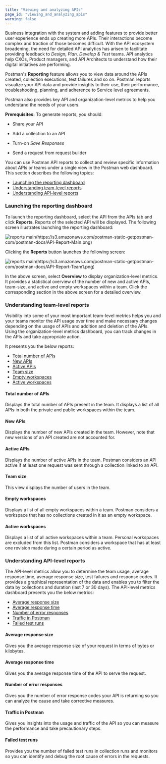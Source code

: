 ```yaml
---
title: "Viewing and analyzing APIs"
page_id: "viewing_and_analyzing_apis"
warning: false
---
```


Business integration with the system and adding features to provide better user experience ends up creating more APIs. Their interactions become complex and traction of those becomes difficult. With the API ecosystem broadening, the need for detailed API analytics has arisen to facilitate providing feedback to *Design, Plan, Develop & Test* teams. API analytics help CXOs, Product managers, and API Architects to understand how their digital initiatives are performing.

Postman's **Reporting** feature allows you to view data around the APIs created, collection executions, test failures and so on. Postman reports visualize your API data and provide insights to their use, their performance, troubleshooting, planning, and adherence to Service level agreements.

Postman also provides key API and organization-level metrics to help you understand the needs of your users.

**Prerequisites:** To generate reports, you should:

* Share your API

* Add a collection to an API

* Turn-on *Save Responses*

* Send a request from request builder

You can use Postman API reports to collect and review specific information about APIs or teams under a single view in the Postman web dashboard. This section describes the following topics:

* [Launching the reporting dashboard](#launching-the-reporting-dashboard)
* [Understanding team-level reports](#understanding-team-level-reports)
* [Understanding API-level reports](#understanding-API-level-reports)

### Launching the reporting dashboard

To launch the reporting dashboard, select the API from the APIs tab and click **Reports**. Reports of the selected API will be displayed. The following screen illustrates launching the reporting dashboard:

![reports main(https://s3.amazonaws.com/postman-static-getpostman-com/postman-docs/API-Report-Main.png)](https://s3.amazonaws.com/postman-static-getpostman-com/postman-docs/API-Report-Main.png)

Clicking the **Reports** button launches the following screen:

![reports main(https://s3.amazonaws.com/postman-static-getpostman-com/postman-docs/API-Report-Team1.png)](https://s3.amazonaws.com/postman-static-getpostman-com/postman-docs/API-Report-Team1.png)

In the above screen, select **Overview** to display organization-level metrics. It provides a statistical overview of the number of new and active APIs, team-size, and active and empty workspaces within a team. Click the corresponding section in the above screen for a detailed overview.

### Understanding team-level reports

Visibility into some of your most important team-level metrics helps you and your teams monitor the API usage over time and make necessary changes depending on the usage of APIs and addition and deletion of the APIs. Using the organization-level metrics dashboard, you can track changes in the APIs and take appropriate action. 

It presents you the below reports:

* [Total number of APIs](#total-number-of-apis)
* [New APIs](#new-apis)
* [Active APIs](#active-apis)
* [Team size](#team-size)
* [Empty workspaces](#empty-workspaces)
* [Active workspaces](#active-workspaces) 


#### Total number of APIs

Displays the total number of APIs present in the team. It displays a list of all APIs in both the private and public workspaces within the team. 

#### New APIs

Displays the number of new APIs created in the team. However, note that new versions of an API created are not accounted for.  

#### Active APIs

Displays the number of active APIs in the team. Postman considers an API active if at least one request was sent through a collection linked to an API. 

#### Team size

This view displays the number of users in the team. 

#### Empty workspaces

Displays a list of all empty workspaces within a team. Postman considers a workspace that has no collections created in it as an empty workspace.

#### Active workspaces

Displays a list of all active workspaces within a team. Personal workspaces are excluded from this list. Postman considers a workspace that has at least one revision made during a certain period as active.

### Understanding API-level reports

The API-level metrics allow you to determine the team usage, average response time, average response size, test failures and response codes. It provides a graphical representation of the data and enables you to filter the data by collections and duration (last 7 or 30 days). The API-level metrics dashboard presents you the below metrics:

* [Average response size](#average-response-size)
* [Average response time](#average-response-time)
* [Number of error responses](#number-of-error-responses)
* [Traffic in Postman](#traffic-in-postman)
* [Failed test runs](#failed-test-runs)


#### Average response size

Gives you the average response size of your request in terms of bytes or kilobytes. 

#### Average response time

Gives you the average response time of the API to serve the request. 

#### Number of error responses

Gives you the number of error response codes your API is returning so you can analyze the cause and take corrective measures. 

#### Traffic in Postman

Gives you insights into the usage and traffic of the API so you can measure the performance and take precautionary steps. 

#### Failed test runs

Provides you the number of failed test runs in collection runs and monitors so you can identify and debug the root cause of errors in the requests. 
